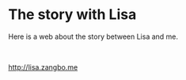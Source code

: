 # The story with Lisa
Here is a web about the story between Lisa and me.

</br>

http://lisa.zangbo.me
